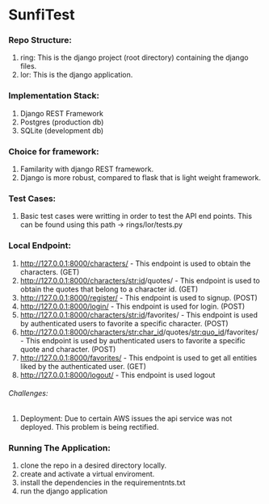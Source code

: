 # SunfiTest


### Repo Structure:
1) ring: This is the django project (root directory) containing the django files.
2) lor: This is the django application.


### Implementation Stack:
1) Django REST Framework
2) Postgres (production db)
3) SQLite (development db)

### Choice for framework:
1) Familarity with django REST framework.
2) Django is more robust, compared to flask that is light weight framework.

### Test Cases:
1) Basic test cases were writting in order to test the API end points. This can be found using this path ->  rings/lor/tests.py

### Local Endpoint:

1) http://127.0.0.1:8000/characters/ - This endpoint is used to obtain the characters. (GET)
2) http://127.0.0.1:8000/characters/<str:id>/quotes/ -  This endpoint is used to obtain the quotes that belong to a character id. (GET)
3) http://127.0.0.1:8000/register/ - This endpoint is used to signup. (POST)
4) http://127.0.0.1:8000/login/ -  This endpoint is used for login. (POST)
5) http://127.0.0.1:8000/characters/<str:id>/favorites/ - This endpoint is used by authenticated users to favorite a specific character. (POST)
6) http://127.0.0.1:8000/characters/<str:char_id>/quotes/<str:quo_id>/favorites/ -  This endpoint is used by authenticated users to favorite a specific quote and character.     (POST)
7) http://127.0.0.1:8000/favorites/ - This endpoint is used to get all entities liked by the authenticated user. (GET)
8) http://127.0.0.1:8000/logout/ - This endpoint is used logout

###### Challenges:
1) Deployment: Due to certain AWS issues the api service was not deployed. This problem is being rectified.

### Running The Application:
1) clone the repo in a desired directory locally.
2) create and activate a virtual enviroment.
3) install the dependencies in the requirementnts.txt
4) run the django application





